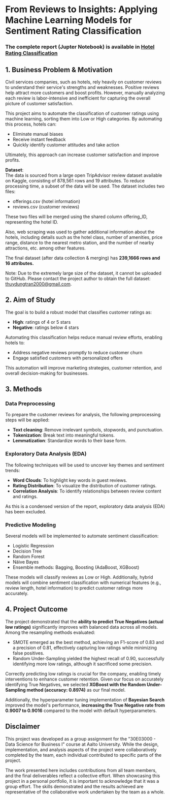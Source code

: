 # From Reviews to Insights: Applying Machine Learning Models for Sentiment Rating Classification

### The complete report (Jupter Notebook) is available in [Hotel Rating Classification](https://github.com/DungTran-FI/From-Reviews-to-Insights-Applying-Machine-Learning-Models-for-Hotel-Sentiment-Rating-Classification/blob/main/Data%20Modeling%20%26%20Evaluation%20-%20Final.ipynb)

## 1. Business Problem & Motivation
Civil services companies, such as hotels, rely heavily on customer reviews to understand their service's strengths and weaknesses. Positive reviews help attract more customers and boost profits. However, manually analyzing each review is labor-intensive and inefficient for capturing the overall picture of customer satisfaction.

This project aims to automate the classification of customer ratings using machine learning, sorting them into Low or High categories. By automating this process, hotels can:
- Eliminate manual biases
- Receive instant feedback
- Quickly identify customer attitudes and take action

Ultimately, this approach can increase customer satisfaction and improve profits.

**Dataset**:  
The data is sourced from a large open TripAdvisor review dataset available on Kaggle, consisting of 878,561 rows and 19 attributes. To reduce processing time, a subset of the data will be used. The dataset includes two files:

- offerings.csv (hotel information)
- reviews.csv (customer reviews)

These two files will be merged using the shared column offering_ID, representing the hotel ID.

Also, web scraping was used to gather additional information about the hotels, including details such as the hotel class, number of amenities, price range, distance to the nearest metro station, and the number of nearby attractions, etc. among other features.

The final dataset (after data collection & merging) has **239,1666 rows and 16 attributes.**

Note: Due to the extremely large size of the dataset, it cannot be uploaded to GitHub. Please contact the project author to obtain the full dataset: [thuydungtran2000@gmail.com](mailto:thuydungtran2000@gmail.com).


## 2. Aim of Study
The goal is to build a robust model that classifies customer ratings as:
- **High**: ratings of 4 or 5 stars
- **Negative**: ratings below 4 stars

Automating this classification helps reduce manual review efforts, enabling hotels to:
- Address negative reviews promptly to reduce customer churn
- Engage satisfied customers with personalized offers

This automation will improve marketing strategies, customer retention, and overall decision-making for businesses.

## 3. Methods

### Data Preprocessing
To prepare the customer reviews for analysis, the following preprocessing steps will be applied:
- **Text cleaning**: Remove irrelevant symbols, stopwords, and punctuation.
- **Tokenization**: Break text into meaningful tokens.
- **Lemmatization**: Standardize words to their base form.

### Exploratory Data Analysis (EDA)
The following techniques will be used to uncover key themes and sentiment trends:
- **Word Clouds**: To highlight key words in guest reviews.
- **Rating Distribution**: To visualize the distribution of customer ratings.
- **Correlation Analysis**: To identify relationships between review content and ratings.

As this is a condensed version of the report, exploratory data analysis (EDA) has been excluded.

### Predictive Modeling
Several models will be implemented to automate sentiment classification:
- Logistic Regression
- Decision Tree
- Random Forest
- Näive Bayes
- Ensemble methods: Bagging, Boosting (AdaBoost, XGBoost)

These models will classify reviews as Low or High. Additionally, hybrid models will combine sentiment classification with numerical features (e.g., review length, hotel information) to predict customer ratings more accurately.

## 4. Project Outcome
The project demonstrated that the **ability to predict True Negatives (actual low ratings)** significantly improves with balanced data across all models. Among the resampling methods evaluated:

- SMOTE emerged as the best method, achieving an F1-score of 0.83 and a precision of 0.81, effectively capturing low ratings while minimizing false positives.
- Random Under-Sampling yielded the highest recall of 0.90, successfully identifying more low ratings, although it sacrificed some precision.

Correctly predicting low ratings is crucial for the company, enabling timely interventions to enhance customer retention. Given our focus on accurately identifying True Negatives, we selected **XGBoost with the Random Under-Sampling method (accuracy: 0.8974)** as our final model. 

Additionally, the hyperparameter tuning implementation of **Bayesian Search** improved the model's performance, **increasing the True Negative rate from 0.9007 to 0.9016** compared to the model with default hyperparameters.

## Disclaimer
This project was developed as a group assignment for the "30E03000 - Data Science for Business I" course at Aalto University. While the design, implementation, and analysis aspects of the project were collaboratively completed by the team, each individual contributed to specific parts of the project.

The work presented here includes contributions from all team members, and the final deliverables reflect a collective effort. When showcasing this project in a personal portfolio, it is important to acknowledge that it was a group effort. The skills demonstrated and the results achieved are representative of the collaborative work undertaken by the team as a whole.
